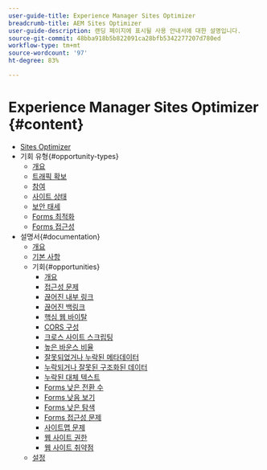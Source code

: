 ```yaml
---
user-guide-title: Experience Manager Sites Optimizer
breadcrumb-title: AEM Sites Optimizer
user-guide-description: 랜딩 페이지에 표시될 사용 안내서에 대한 설명입니다.
source-git-commit: 48bba918b5b822091ca28bfb5342277207d780ed
workflow-type: tm+mt
source-wordcount: '97'
ht-degree: 83%

---
```



# Experience Manager Sites Optimizer {#content}

+ [Sites Optimizer](/help/home.md)
+ 기회 유형{#opportunity-types}
   + [개요](/help/opportunity-types/overview.md)
   + [트래픽 확보](/help/opportunity-types/traffic-acquisition.md)
   + [참여](/help/opportunity-types/engagement.md)
   + [사이트 상태](/help/opportunity-types/site-health.md)
   + [보안 태세](/help/opportunity-types/security-posture.md)
   + [Forms 최적화](/help/opportunity-types/form-optimization.md)
   + [Forms 접근성](/help/opportunity-types/form-accesibility.md)
+ 설명서{#documentation}
   + [개요](/help/documentation/overview.md)
   + [기본 사항](/help/documentation/basics.md)
   + 기회{#opportunities}
      + [개요](/help/documentation/opportunities/overview.md)
      + [접근성 문제](/help/documentation/opportunities/accessibility-issues.md)
      + [끊어진 내부 링크](/help/documentation/opportunities/broken-internal-links.md)
      + [끊어진 백링크](/help/documentation/opportunities/broken-backlinks.md)
      + [핵심 웹 바이탈](/help/documentation/opportunities/core-web-vitals.md)
      + [CORS 구성](/help/documentation/opportunities/cors-configuration.md)
      + [크로스 사이트 스크립팅](/help/documentation/opportunities/cross-site-scripting.md)
      + [높은 바운스 비율](/help/documentation/opportunities/high-bounce-rate.md)
      + [잘못되었거나 누락된 메타데이터](/help/documentation/opportunities/invalid-or-missing-metadata.md)
      + [누락되거나 잘못된 구조화된 데이터](/help/documentation/opportunities/missing-invalid-structured-data.md)
      + [누락된 대체 텍스트](/help/documentation/opportunities/missing-alt-text.md)
      + [Forms 낮은 전환 수](/help/documentation/opportunities/low-conversions.md)
      + [Forms 낮음 보기](/help/documentation/opportunities/low-views.md)
      + [Forms 낮은 탐색](/help/documentation/opportunities/low-navigation.md)
      + [Forms 접근성 문제](/help/documentation/opportunities/forms-accessibility-issues.md)
      + [사이트맵 문제](/help/documentation/opportunities/sitemap-issues.md)
      + [웹 사이트 권한](/help/documentation/opportunities/website-permissions.md)
      + [웹 사이트 취약점](/help/documentation/opportunities/website-vulnerabilities.md)
   + [설정](/help/documentation/settings.md)
